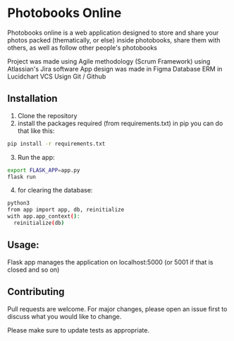 # Photobooks Online
Photobooks online is a web application designed to store and share your photos packed (thematically, or else) inside photobooks, share them with others, as well as follow other people's photobooks

Project was made using Agile methodology (Scrum Framework) using Atlassian's Jira software
App design was made in Figma
Database ERM in Lucidchart
VCS Usign Git / Github

## Installation
1. Clone the repository
2. install the packages required (from requirements.txt)
  in pip you can do that like this:
  ```bash
  pip install -r requirements.txt
  ```
3. Run the app:
```bash
export FLASK_APP=app.py
flask run
```
4. for clearing the database:
```bash
python3
from app import app, db, reinitialize
with app.app_context():
  reinitialize(db)

```
## Usage:
Flask app manages the application on localhost:5000 (or 5001 if that is closed and so on)

## Contributing
Pull requests are welcome. For major changes, please open an issue first to discuss what you would like to change.

Please make sure to update tests as appropriate.
